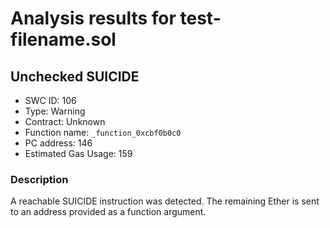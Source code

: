 # Analysis results for test-filename.sol

## Unchecked SUICIDE
- SWC ID: 106
- Type: Warning
- Contract: Unknown
- Function name: `_function_0xcbf0b0c0`
- PC address: 146
- Estimated Gas Usage: 159

### Description

A reachable SUICIDE instruction was detected. The remaining Ether is sent to an address provided as a function argument.
